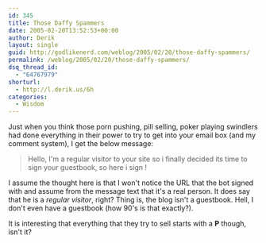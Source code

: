 ```yaml
---
id: 345
title: Those Daffy Spammers
date: 2005-02-20T13:52:53+00:00
author: Derik
layout: single
guid: http://godlikenerd.com/weblog/2005/02/20/those-daffy-spammers/
permalink: /weblog/2005/02/20/those-daffy-spammers/
dsq_thread_id:
  - "64767979"
shorturl:
  - http://l.derik.us/6h
categories:
  - Wisdom
---
```

Just when you think those porn pushing, pill selling, poker playing swindlers had done everything in their power to try to get into your email box (and my comment system), I get the below message:

> Hello, I'm a regular visitor to your site so i finally decided its time to sign your guestbook, so here i sign !

I assume the thought here is that I won't notice the URL that the bot signed with and assume from the message text that it's a real person. It does say that he is a _regular visitor_, right? Thing is, the blog isn't a guestbook. Hell, I don't even have a guestbook (how 90's is that exactly?).

It is interesting that everything that they try to sell starts with a **P** though, isn't it?
